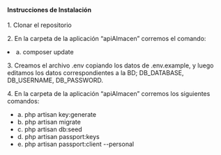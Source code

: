<h4>Instrucciones de Instalación</h4>

<p>1.	Clonar el repositorio</p>
<p>2.	En la carpeta de la aplicación “apiAlmacen” corremos el comando:</p>
	<li>a.	composer update</li>
<p>3.	Creamos el archivo .env copiando los datos de .env.example, y luego editamos los datos correspondientes a la BD; DB_DATABASE, DB_USERNAME, DB_PASSWORD.</p>
<p>4.	En la carpeta de la aplicación “apiAlmacen” corremos los siguientes comandos:</p>
<ul>
	<li>a.	php artisan key:generate</li>
	<li>b.	php artisan migrate</li>
	<li>c.	php artisan db:seed</li>
	<li>d.	php artisan passport:keys</li>
	<li>e.	php artisan passport:client --personal</li>
</ul>



